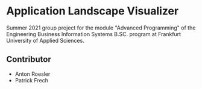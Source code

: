 # Application Landscape Visualizer
Summer 2021 group project for the module "Advanced Programming" of the Engineering Business Information Systems B.SC. program at Frankfurt University of Applied Sciences.

## Contributor
- Anton Roesler
- Patrick Frech

